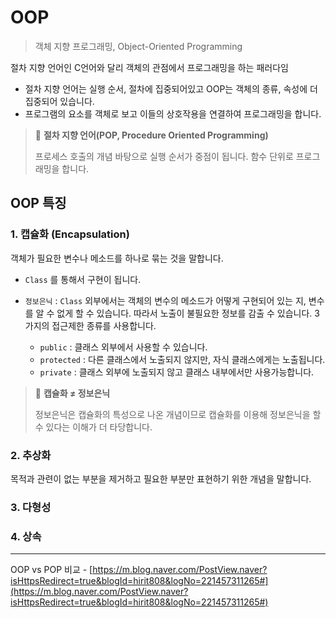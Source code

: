 # OOP
> 객체 지향 프로그래밍, Object-Oriented Programming

절차 지향 언어인 C언어와 달리 객체의 관점에서 프로그래밍을 하는 패러다임

- 절차 지향 언어는 실행 순서, 절차에 집중되어있고 OOP는 객체의 종류, 속성에 더 집중되어 있습니다.
- 프로그램의 요소를 객체로 보고 이들의 상호작용을 연결하여 프로그래밍을 합니다.


> 📌 **절차 지향 언어(POP, Procedure Oriented Programming)**
>
> 프로세스 호출의 개념 바탕으로 실행 순서가 중점이 됩니다.
> 함수 단위로 프로그래밍을 합니다.


## OOP 특징

### 1. 캡슐화 (Encapsulation)

객체가 필요한 변수나 메소드를 하나로 묶는 것을 말합니다.

- `Class` 를 통해서 구현이 됩니다.

- `정보은닉` : `Class` 외부에서는 객체의 변수의 메소드가 어떻게 구현되어 있는 지, 변수를 알 수 없게 할 수 있습니다. 따라서 노출이 불필요한 정보를 감출 수 있습니다. 3가지의 접근제한 종류를 사용합니다.
    - `public` : 클래스 외부에서 사용할 수 있습니다.
    - `protected` : 다른 클래스에서 노출되지 않지만, 자식 클래스에게는 노출됩니다.
    - `private` : 클래스 외부에 노출되지 않고 클래스 내부에서만 사용가능합니다.

> 📌 **캡슐화 ≠ 정보은닉**
> 
> 정보은닉은 캡슐화의 특성으로 나온 개념이므로 캡슐화를 이용해 정보은닉을 할 수 있다는 이해가 더 타당합니다.

### 2. 추상화

목적과 관련이 없는 부분을 제거하고 필요한 부분만 표현하기 위한 개념을 말합니다.

### 3. 다형성

### 4. 상속

---

OOP vs POP 비교 - [https://m.blog.naver.com/PostView.naver?isHttpsRedirect=true&blogId=hirit808&logNo=221457311265#](https://m.blog.naver.com/PostView.naver?isHttpsRedirect=true&blogId=hirit808&logNo=221457311265#)
